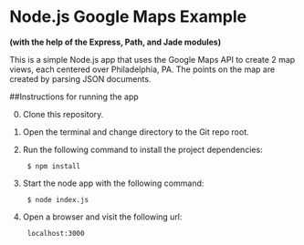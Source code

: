 # Node.js Google Maps Example
**(with the help of the Express, Path, and Jade modules)**

This is a simple Node.js app that uses the Google Maps API to create 2 map views, each centered over Philadelphia, PA. The points on the map are created by parsing JSON documents.

##Instructions for running the app

0. Clone this repository.
1. Open the terminal and change directory to the Git repo root.
2. Run the following command to install the project dependencies:

        $ npm install
3. Start the node app with the following command:

        $ node index.js
4. Open a browser and visit the following url:

        localhost:3000

